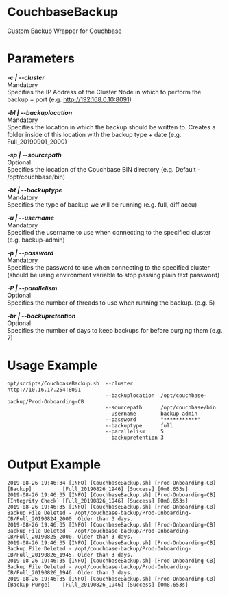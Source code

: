 # CouchbaseBackup

Custom Backup Wrapper for Couchbase

# Parameters

***-c  | --cluster***           
Mandatory          
Specifies the IP Address of the Cluster Node in which to perform the backup + port (e.g. http://192.168.0.10:8091)
  
***-bl | --backuplocation***  
Mandatory          
Specifies the location in which the backup should be written to. Creates a folder inside of this location with the  backup type + date (e.g. Full_20190901_2000)

***-sp | --sourcepath***         
Optional          
Specifies the location of the Couchbase BIN directory (e.g. Default - /opt/couchbase/bin)
  
***-bt | --backuptype***          
Mandatory          
Specifies the type of backup we will be running (e.g. full, diff accu)
  
***-u  | --username***         
Mandatory          
Specified the username to use when connecting to the specified cluster (e.g. backup-admin)
  
***-p  | --password***         
Mandatory          
Specifies the password to use when connecting to the specified cluster (should be using environment variable to stop passing plain text password)
  
***-P  | --parallelism***               
Optional          
Specifies the number of threads to use when running the backup. (e.g. 5)
  
***-br | --backupretention***           
Optional          
Specifies the number of days to keep backups for before purging them (e.g. 7)
  
# Usage Example
```
opt/scripts/CouchbaseBackup.sh  --cluster         http://10.16.17.254:8091 
                                --backuplocation  /opt/couchbase-backup/Prod-Onboarding-CB   
                                --sourcepath      /opt/couchbase/bin  
                                --username        backup-admin           
                                --password        "***********"           
                                --backuptype      full           
                                --parallelism     5           
                                --backupretention 3
```

# Output Example 

```
2019-08-26 19:46:34 [INFO] [CouchbaseBackup.sh] [Prod-Onboarding-CB] [Backup]          [Full_20190826_1946] [Success] [0m8.653s]
2019-08-26 19:46:35 [INFO] [CouchbaseBackup.sh] [Prod-Onboarding-CB] [Integrity Check] [Full_20190826_1946] [Success] [0m8.653s]
2019-08-26 19:46:35 [INFO] [CouchbaseBackup.sh] [Prod-Onboarding-CB] Backup File Deleted - /opt/couchbase-backup/Prod-Onboarding-CB/Full_20190824_2000. Older than 3 days.
2019-08-26 19:46:35 [INFO] [CouchbaseBackup.sh] [Prod-Onboarding-CB] Backup File Deleted - /opt/couchbase-backup/Prod-Onboarding-CB/Full_20190825_2000. Older than 3 days.
2019-08-26 19:46:35 [INFO] [CouchbaseBackup.sh] [Prod-Onboarding-CB] Backup File Deleted - /opt/couchbase-backup/Prod-Onboarding-CB/Full_20190826_1945. Older than 3 days.
2019-08-26 19:46:35 [INFO] [CouchbaseBackup.sh] [Prod-Onboarding-CB] Backup File Deleted - /opt/couchbase-backup/Prod-Onboarding-CB/Full_20190826_1946. Older than 3 days.
2019-08-26 19:46:35 [INFO] [CouchbaseBackup.sh] [Prod-Onboarding-CB] [Backup Purge]    [Full_20190826_1946] [Success] [0m8.653s]
```
